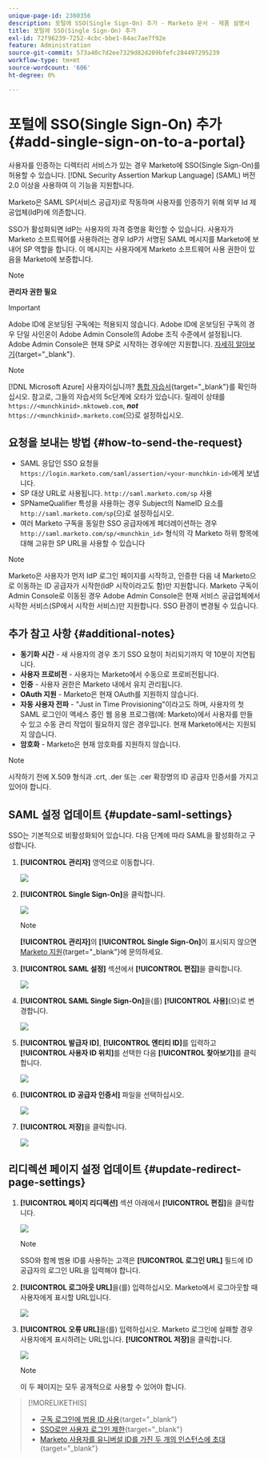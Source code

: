 ```yaml
---
unique-page-id: 2360356
description: 포털에 SSO(Single Sign-On) 추가 - Marketo 문서 - 제품 설명서
title: 포털에 SSO(Single Sign-On) 추가
exl-id: 72f96239-7252-4cbc-bbe1-84ac7ae7f92e
feature: Administration
source-git-commit: 573a40c7d2ee7329d82d209bfefc284497295239
workflow-type: tm+mt
source-wordcount: '606'
ht-degree: 0%

---
```


# 포털에 SSO(Single Sign-On) 추가 {#add-single-sign-on-to-a-portal}

사용자를 인증하는 디렉터리 서비스가 있는 경우 Marketo에 SSO(Single Sign-On)를 허용할 수 있습니다. [!DNL Security Assertion Markup Language] (SAML) 버전 2.0 이상을 사용하여 이 기능을 지원합니다.

Marketo은 SAML SP(서비스 공급자)로 작동하며 사용자를 인증하기 위해 외부 Id 제공업체(IdP)에 의존합니다.

SSO가 활성화되면 IdP는 사용자의 자격 증명을 확인할 수 있습니다. 사용자가 Marketo 소프트웨어를 사용하려는 경우 IdP가 서명된 SAML 메시지를 Marketo에 보내어 SP 역할을 합니다. 이 메시지는 사용자에게 Marketo 소프트웨어 사용 권한이 있음을 Marketo에 보증합니다.

>[!NOTE]
>
>**관리자 권한 필요**

>[!IMPORTANT]
>
>Adobe ID에 온보딩된 구독에는 적용되지 않습니다. Adobe ID에 온보딩된 구독의 경우 단일 사인온이 Adobe Admin Console의 Adobe 조직 수준에서 설정됩니다. Adobe Admin Console은 현재 SP로 시작하는 경우에만 지원합니다. [자세히 알아보기](https://helpx.adobe.com/kr/enterprise/using/set-up-identity.html){target="_blank"}.

>[!NOTE]
>
>[!DNL Microsoft Azure] 사용자이십니까? [통합 자습서](https://azure.microsoft.com/en-us/documentation/articles/active-directory-saas-marketo-tutorial/){target="_blank"}를 확인하십시오. 참고로, 그들의 자습서의 5c단계에 오타가 있습니다. 릴레이 상태를 `https://<munchkinid>.mktoweb.com`, **_not_** `https://<munchkinid>.marketo.com`(으)로 설정하십시오.

## 요청을 보내는 방법 {#how-to-send-the-request}

* SAML 응답인 SSO 요청을 `https://login.marketo.com/saml/assertion/<your-munchkin-id>`에게 보냅니다.
* SP 대상 URL로 사용됩니다. `http://saml.marketo.com/sp` 사용
* SPNameQualifier 특성을 사용하는 경우 Subject의 NameID 요소를 `http://saml.marketo.com/sp`(으)로 설정하십시오.
* 여러 Marketo 구독을 동일한 SSO 공급자에게 페더레이션하는 경우 `http://saml.marketo.com/sp/<munchkin_id>` 형식의 각 Marketo 하위 항목에 대해 고유한 SP URL을 사용할 수 있습니다

>[!NOTE]
>
>Marketo은 사용자가 먼저 IdP 로그인 페이지를 시작하고, 인증한 다음 내 Marketo으로 이동하는 ID 공급자가 시작한(IdP 시작이라고도 함)만 지원합니다. Marketo 구독이 Admin Console로 이동된 경우 Adobe Admin Console은 현재 서비스 공급업체에서 시작한 서비스(SP에서 시작한 서비스)만 지원합니다. SSO 환경이 변경될 수 있습니다.

## 추가 참고 사항 {#additional-notes}

* **동기화 시간** - 새 사용자의 경우 초기 SSO 요청이 처리되기까지 약 10분이 지연됩니다.
* **사용자 프로비전** - 사용자는 Marketo에서 수동으로 프로비전됩니다.
* **인증** - 사용자 권한은 Marketo 내에서 유지 관리됩니다.
* **OAuth 지원** - Marketo은 현재 OAuth를 지원하지 않습니다.
* **자동 사용자 전파** - &quot;Just in Time Provisioning&quot;이라고도 하며, 사용자의 첫 SAML 로그인이 액세스 중인 웹 응용 프로그램(예: Marketo)에서 사용자를 만들 수 있고 수동 관리 작업이 필요하지 않은 경우입니다. 현재 Marketo에서는 지원되지 않습니다.
* **암호화** - Marketo은 현재 암호화를 지원하지 않습니다.

>[!NOTE]
>
>시작하기 전에 X.509 형식과 .crt, .der 또는 .cer 확장명의 ID 공급자 인증서를 가지고 있어야 합니다.

## SAML 설정 업데이트 {#update-saml-settings}

SSO는 기본적으로 비활성화되어 있습니다. 다음 단계에 따라 SAML을 활성화하고 구성합니다.

1. **[!UICONTROL 관리자]** 영역으로 이동합니다.

   ![](assets/add-single-sign-on-to-a-portal-1.png)

1. **[!UICONTROL Single Sign-On]**&#x200B;을 클릭합니다.

   ![](assets/add-single-sign-on-to-a-portal-2.png)

   >[!NOTE]
   >
   >**[!UICONTROL 관리자]**&#x200B;의 **[!UICONTROL Single Sign-On]**&#x200B;이 표시되지 않으면 [Marketo 지원](https://nation.marketo.com/t5/Support/ct-p/Support){target="_blank"}에 문의하세요.

1. **[!UICONTROL SAML 설정]** 섹션에서 **[!UICONTROL 편집]**&#x200B;을 클릭합니다.

   ![](assets/add-single-sign-on-to-a-portal-3.png)

1. **[!UICONTROL SAML Single Sign-On]**&#x200B;을(를) **[!UICONTROL 사용]**(으)로 변경합니다.

   ![](assets/add-single-sign-on-to-a-portal-4.png)

1. **[!UICONTROL 발급자 ID]**, **[!UICONTROL 엔티티 ID]**&#x200B;를 입력하고 **[!UICONTROL 사용자 ID 위치]**&#x200B;를 선택한 다음 **[!UICONTROL 찾아보기]**&#x200B;를 클릭합니다.

   ![](assets/add-single-sign-on-to-a-portal-5.png)

1. **[!UICONTROL ID 공급자 인증서]** 파일을 선택하십시오.

   ![](assets/add-single-sign-on-to-a-portal-6.png)

1. **[!UICONTROL 저장]**&#x200B;을 클릭합니다.

   ![](assets/add-single-sign-on-to-a-portal-7.png)

## 리디렉션 페이지 설정 업데이트 {#update-redirect-page-settings}

1. **[!UICONTROL 페이지 리디렉션]** 섹션 아래에서 **[!UICONTROL 편집]**&#x200B;을 클릭합니다.

   ![](assets/add-single-sign-on-to-a-portal-8.png)

   >[!NOTE]
   >
   >SSO와 함께 범용 ID를 사용하는 고객은 **[!UICONTROL 로그인 URL]** 필드에 ID 공급자의 로그인 URL을 입력해야 합니다.

1. **[!UICONTROL 로그아웃 URL]**&#x200B;을(를) 입력하십시오. Marketo에서 로그아웃할 때 사용자에게 표시할 URL입니다.

   ![](assets/add-single-sign-on-to-a-portal-9.png)

1. **[!UICONTROL 오류 URL]**&#x200B;을(를) 입력하십시오. Marketo 로그인에 실패할 경우 사용자에게 표시하려는 URL입니다. **[!UICONTROL 저장]**&#x200B;을 클릭합니다.

   ![](assets/add-single-sign-on-to-a-portal-10.png)

   >[!NOTE]
   >
   >이 두 페이지는 모두 공개적으로 사용할 수 있어야 합니다.

>[!MORELIKETHIS]
>
>* [구독 로그인에 범용 ID 사용](/help/marketo/product-docs/administration/settings/using-a-universal-id-for-subscription-login.md){target="_blank"}
>* [SSO로만 사용자 로그인 제한](/help/marketo/product-docs/administration/additional-integrations/restrict-user-login-to-sso-only.md){target="_blank"}
>* [Marketo 사용자를 유니버설 ID를 가진 두 개의 인스턴스에 초대](https://nation.marketo.com/t5/Knowledgebase/Inviting-Marketo-Users-to-Two-Instances-with-Universal-ID-UID/ta-p/251122){target="_blank"}
